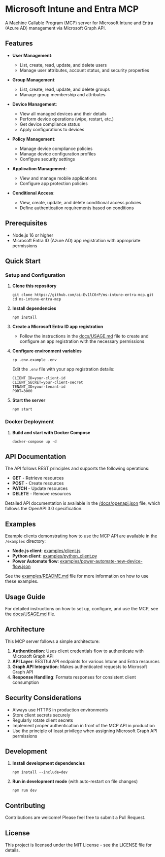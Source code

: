 # Microsoft Intune and Entra MCP

A Machine Callable Program (MCP) server for Microsoft Intune and Entra (Azure AD) management via Microsoft Graph API.

## Features

- **User Management**:
  - List, create, read, update, and delete users
  - Manage user attributes, account status, and security properties

- **Group Management**:
  - List, create, read, update, and delete groups
  - Manage group membership and attributes

- **Device Management**:
  - View all managed devices and their details
  - Perform device operations (wipe, restart, etc.)
  - Get device compliance status
  - Apply configurations to devices

- **Policy Management**:
  - Manage device compliance policies
  - Manage device configuration profiles
  - Configure security settings

- **Application Management**:
  - View and manage mobile applications
  - Configure app protection policies

- **Conditional Access**:
  - View, create, update, and delete conditional access policies
  - Define authentication requirements based on conditions

## Prerequisites

- Node.js 16 or higher
- Microsoft Entra ID (Azure AD) app registration with appropriate permissions

## Quick Start

### Setup and Configuration

1. **Clone this repository**
   ```
   git clone https://github.com/ai-Ev1lC0rP/ms-intune-entra-mcp.git
   cd ms-intune-entra-mcp
   ```

2. **Install dependencies**
   ```
   npm install
   ```

3. **Create a Microsoft Entra ID app registration**
   - Follow the instructions in the [docs/USAGE.md](docs/USAGE.md) file to create and configure an app registration with the necessary permissions

4. **Configure environment variables**
   ```
   cp .env.example .env
   ```
   Edit the `.env` file with your app registration details:
   ```
   CLIENT_ID=your-client-id
   CLIENT_SECRET=your-client-secret
   TENANT_ID=your-tenant-id
   PORT=3000
   ```

5. **Start the server**
   ```
   npm start
   ```

### Docker Deployment

1. **Build and start with Docker Compose**
   ```
   docker-compose up -d
   ```

## API Documentation

The API follows REST principles and supports the following operations:

- **GET** - Retrieve resources
- **POST** - Create resources
- **PATCH** - Update resources
- **DELETE** - Remove resources

Detailed API documentation is available in the [/docs/openapi.json](docs/openapi.json) file, which follows the OpenAPI 3.0 specification.

## Examples

Example clients demonstrating how to use the MCP API are available in the `/examples` directory:

- **Node.js client**: [examples/client.js](examples/client.js)
- **Python client**: [examples/python_client.py](examples/python_client.py)
- **Power Automate flow**: [examples/power-automate-new-device-flow.json](examples/power-automate-new-device-flow.json)

See the [examples/README.md](examples/README.md) file for more information on how to use these examples.

## Usage Guide

For detailed instructions on how to set up, configure, and use the MCP, see the [docs/USAGE.md](docs/USAGE.md) file.

## Architecture

This MCP server follows a simple architecture:

1. **Authentication**: Uses client credentials flow to authenticate with Microsoft Graph API
2. **API Layer**: RESTful API endpoints for various Intune and Entra resources
3. **Graph API Integration**: Makes authenticated requests to Microsoft Graph API
4. **Response Handling**: Formats responses for consistent client consumption

## Security Considerations

- Always use HTTPS in production environments
- Store client secrets securely
- Regularly rotate client secrets
- Implement proper authentication in front of the MCP API in production
- Use the principle of least privilege when assigning Microsoft Graph API permissions

## Development

1. **Install development dependencies**
   ```
   npm install --include=dev
   ```

2. **Run in development mode** (with auto-restart on file changes)
   ```
   npm run dev
   ```

## Contributing

Contributions are welcome! Please feel free to submit a Pull Request.

## License

This project is licensed under the MIT License - see the LICENSE file for details.